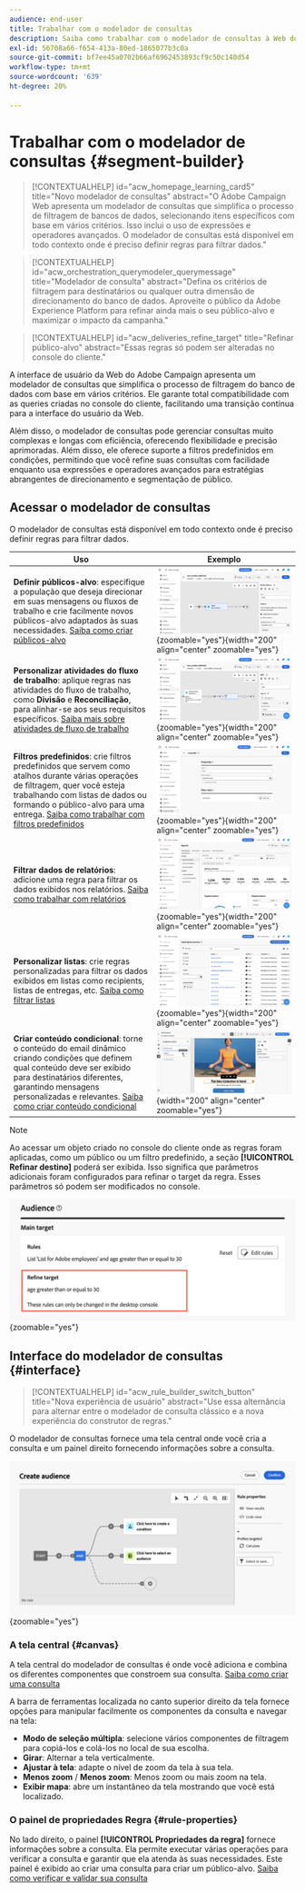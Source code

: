 ```yaml
---
audience: end-user
title: Trabalhar com o modelador de consultas
description: Saiba como trabalhar com o modelador de consultas à Web do Adobe Campaign.
exl-id: 56708a66-f654-413a-80ed-1865077b3c0a
source-git-commit: bf7ee45a0702b66af6962453893cf9c50c140d54
workflow-type: tm+mt
source-wordcount: '639'
ht-degree: 20%

---
```


# Trabalhar com o modelador de consultas {#segment-builder}

>[!CONTEXTUALHELP]
>id="acw_homepage_learning_card5"
>title="Novo modelador de consultas"
>abstract="O Adobe Campaign Web apresenta um modelador de consultas que simplifica o processo de filtragem de bancos de dados, selecionando itens específicos com base em vários critérios. Isso inclui o uso de expressões e operadores avançados. O modelador de consultas está disponível em todo contexto onde é preciso definir regras para filtrar dados."

>[!CONTEXTUALHELP]
>id="acw_orchestration_querymodeler_querymessage"
>title="Modelador de consulta"
>abstract="Defina os critérios de filtragem para destinatários ou qualquer outra dimensão de direcionamento do banco de dados. Aproveite o público da Adobe Experience Platform para refinar ainda mais o seu público-alvo e maximizar o impacto da campanha."

>[!CONTEXTUALHELP]
>id="acw_deliveries_refine_target"
>title="Refinar público-alvo"
>abstract="Essas regras só podem ser alteradas no console do cliente."

A interface de usuário da Web do Adobe Campaign apresenta um modelador de consultas que simplifica o processo de filtragem do banco de dados com base em vários critérios. Ele garante total compatibilidade com as queries criadas no console do cliente, facilitando uma transição contínua para a interface do usuário da Web.

Além disso, o modelador de consultas pode gerenciar consultas muito complexas e longas com eficiência, oferecendo flexibilidade e precisão aprimoradas. Além disso, ele oferece suporte a filtros predefinidos em condições, permitindo que você refine suas consultas com facilidade enquanto usa expressões e operadores avançados para estratégias abrangentes de direcionamento e segmentação de público.

## Acessar o modelador de consultas

O modelador de consultas está disponível em todo contexto onde é preciso definir regras para filtrar dados.

| Uso | Exemplo |
|  ---  |  ---  |
| **Definir públicos-alvo**: especifique a população que deseja direcionar em suas mensagens ou fluxos de trabalho e crie facilmente novos públicos-alvo adaptados às suas necessidades. [Saiba como criar públicos-alvo](../audience/one-time-audience.md) | ![](assets/access-audience.png){zoomable="yes"}{width="200" align="center" zoomable="yes"} |
| **Personalizar atividades do fluxo de trabalho**: aplique regras nas atividades do fluxo de trabalho, como **Divisão** e **Reconciliação**, para alinhar-se aos seus requisitos específicos. [Saiba mais sobre atividades de fluxo de trabalho](../workflows/activities/about-activities.md) | ![](assets/access-workflow.png){zoomable="yes"}{width="200" align="center" zoomable="yes"} |
| **Filtros predefinidos**: crie filtros predefinidos que servem como atalhos durante várias operações de filtragem, quer você esteja trabalhando com listas de dados ou formando o público-alvo para uma entrega. [Saiba como trabalhar com filtros predefinidos](../get-started/predefined-filters.md) | ![](assets/access-predefined-filter.png){zoomable="yes"}{width="200" align="center" zoomable="yes"} |
| **Filtrar dados de relatórios**: adicione uma regra para filtrar os dados exibidos nos relatórios. [Saiba como trabalhar com relatórios](../reporting/gs-reports.md) | ![](assets/access-reports.png){zoomable="yes"}{width="200" align="center" zoomable="yes"} |
| **Personalizar listas**: crie regras personalizadas para filtrar os dados exibidos em listas como recipients, listas de entregas, etc. [Saiba como filtrar listas](../get-started/list-filters.md#list-built-in-filters) | ![](assets/access-lists.png){zoomable="yes"}{width="200" align="center" zoomable="yes"} |
| **Criar conteúdo condicional**: torne o conteúdo do email dinâmico criando condições que definem qual conteúdo deve ser exibido para destinatários diferentes, garantindo mensagens personalizadas e relevantes. [Saiba como criar conteúdo condicional](../personalization/conditions.md) | ![](assets/conditional-content.png){width="200" align="center" zoomable="yes"} |

>[!NOTE]
>
>Ao acessar um objeto criado no console do cliente onde as regras foram aplicadas, como um público ou um filtro predefinido, a seção **[!UICONTROL Refinar destino]** poderá ser exibida. Isso significa que parâmetros adicionais foram configurados para refinar o target da regra. Esses parâmetros só podem ser modificados no console.
>
>![](assets/target-warning.png){zoomable="yes"}

## Interface do modelador de consultas {#interface}

>[!CONTEXTUALHELP]
>id="acw_rule_builder_switch_button"
>title="Nova experiência de usuário"
>abstract="Use essa alternância para alternar entre o modelador de consulta clássico e a nova experiência do construtor de regras."

O modelador de consultas fornece uma tela central onde você cria a consulta e um painel direito fornecendo informações sobre a consulta.

![](assets/query-interface.png){zoomable="yes"}

### A tela central {#canvas}

A tela central do modelador de consultas é onde você adiciona e combina os diferentes componentes que constroem sua consulta. [Saiba como criar uma consulta](build-query.md)

A barra de ferramentas localizada no canto superior direito da tela fornece opções para manipular facilmente os componentes da consulta e navegar na tela:

* **Modo de seleção múltipla**: selecione vários componentes de filtragem para copiá-los e colá-los no local de sua escolha.
* **Girar**: Alternar a tela verticalmente.
* **Ajustar à tela**: adapte o nível de zoom da tela à sua tela.
* **Menos zoom** / **Menos zoom**: Menos zoom ou mais zoom na tela.
* **Exibir mapa**: abre um instantâneo da tela mostrando que você está localizado.

### O painel de propriedades Regra {#rule-properties}

No lado direito, o painel **[!UICONTROL Propriedades da regra]** fornece informações sobre a consulta. Ela permite executar várias operações para verificar a consulta e garantir que ela atenda às suas necessidades. Este painel é exibido ao criar uma consulta para criar um público-alvo. [Saiba como verificar e validar sua consulta](build-query.md#check-and-validate-your-query)
